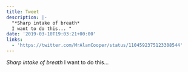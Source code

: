 ```yaml
---
title: Tweet
description: |-
  "*Sharp intake of breath*
  I want to do this... "
date: '2019-03-10T19:03:21+00:00'
links:
  - 'https://twitter.com/MrAlanCooper/status/1104592375123308544'
---
```

*Sharp intake of breath*
I want to do this... 
